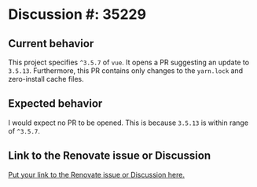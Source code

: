 # Discussion #: 35229


## Current behavior

This project specifies `^3.5.7` of `vue`. It opens a PR suggesting an update to `3.5.13`. Furthermore, this PR contains only changes to the `yarn.lock` and zero-install cache files.

## Expected behavior

I would expect no PR to be opened. This is because `3.5.13` is within range of `^3.5.7`.

## Link to the Renovate issue or Discussion

[Put your link to the Renovate issue or Discussion here.](https://github.com/renovatebot/renovate/discussions/35229)
